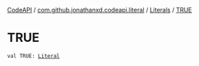 [CodeAPI](../../index.md) / [com.github.jonathanxd.codeapi.literal](../index.md) / [Literals](index.md) / [TRUE](.)

# TRUE

`val TRUE: `[`Literal`](../-literal/index.md)